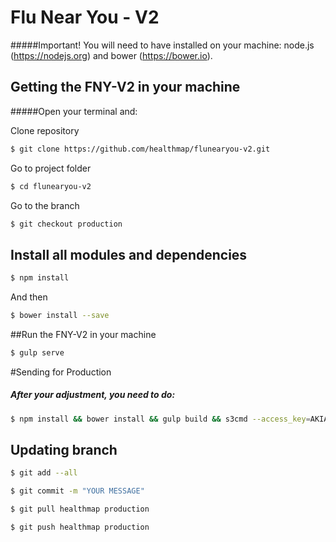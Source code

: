 # Flu Near You - V2

#####Important!
You will need to have installed on your machine: 
node.js (https://nodejs.org) and bower (https://bower.io).

## Getting the FNY-V2 in your machine

#####Open your terminal and:

Clone repository

```sh
$ git clone https://github.com/healthmap/flunearyou-v2.git
```

Go to project folder

```sh
$ cd flunearyou-v2
```

Go to the branch

```sh
$ git checkout production
```

## Install all modules and dependencies

```sh
$ npm install
```
And then

```sh
$ bower install --save
```

##Run the FNY-V2 in your machine

```sh
$ gulp serve
```

#Sending for Production
##### After your adjustment, you need to do:

```sh
$ npm install && bower install && gulp build && s3cmd --access_key=AKIAIRGBQWR365HFNREA --secret_key=DLkej0KS8WNP5zON3iDEfa+1ltVM8kErUGv/kHEn --no-mime-magic --guess-mime-type --acl-public -v sync ./dist/ s3://flunearyou.org/
```

## Updating branch

```sh
$ git add --all
```

```sh
$ git commit -m "YOUR MESSAGE"
```
```sh
$ git pull healthmap production
```

```sh
$ git push healthmap production
```